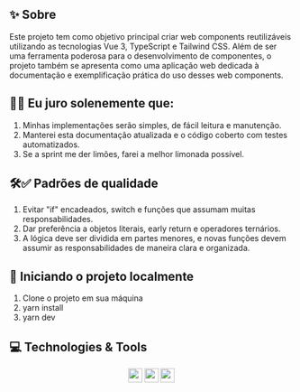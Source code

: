 ## ✨ Sobre

Este projeto tem como objetivo principal criar web components reutilizáveis utilizando as tecnologias Vue 3, TypeScript e Tailwind CSS. Além de ser uma ferramenta poderosa para o desenvolvimento de componentes, o projeto também se apresenta como uma aplicação web dedicada à documentação e exemplificação prática do uso desses web components.

## 📜🤝 Eu juro solenemente que:

1. Minhas implementações serão simples, de fácil leitura e manutenção.
2. Manterei esta documentação atualizada e o código coberto com testes automatizados.
3. Se a sprint me der limões, farei a melhor limonada possível.

## 🛠️✅ Padrões de qualidade

1. Evitar "if" encadeados, switch e funções que assumam muitas responsabilidades.
2. Dar preferência a objetos literais, early return e operadores ternários.
3. A lógica deve ser dividida em partes menores, e novas funções devem assumir as responsabilidades de maneira clara e organizada.

## 🚀 Iniciando o projeto localmente

1. Clone o projeto em sua máquina
2. yarn install
3. yarn dev

## 💻 Technologies & Tools

<p align="center">
 <img src="https://img.shields.io/badge/Vue3%20-%2320232a.svg?&style=for-the-badge&logo=&logoColor=%2361DAFB" height="25"/>
  <img src="https://img.shields.io/badge/Typescript%20-%2320232a.svg?&style=for-the-badge&logo=&logoColor=%2361DAFB" height="25"/>
 <img src="https://img.shields.io/badge/Tailwind%20-%2320232a.svg?&style=for-the-badge&logo=&logoColor=%2361DAFB" height="25"/>
</p>

